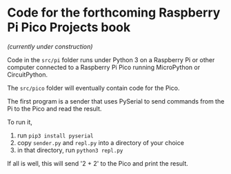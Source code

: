 # Code for the forthcoming **Raspberry Pi Pico Projects** book
*(currently under construction)*

Code in the `src/pi` folder runs under Python 3 on a Raspberry Pi or other computer connected to a 
Raspberry Pi Pico running MicroPython or CircuitPython.

The `src/pico` folder will eventually contain code for the Pico.

The first program is a sender that uses PySerial to send commands from the Pi to the Pico and read the result.

To run it,
1. run `pip3 install pyserial`
1. copy `sender.py` and `repl.py` into a directory of your choice
1. in that directory, run `python3 repl.py`

If all is well, this will send '2 + 2' to the Pico and print the result.
